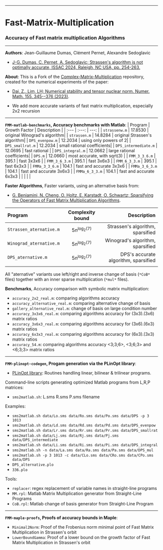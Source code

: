 --------------------------------------------------------------------------------
# Fast-Matrix-Multiplication
### Accuracy of Fast matrix multiplication Algorithms
--------------------------------------------------------------------------------

**Authors**:  Jean-Guillaume Dumas, Clément Pernet, Alexandre Sedoglavic
- [ J-G. Dumas, C. Pernet, A. Sedoglavic; Strassen's algorithm is not optimally accurate, ISSAC 2024, Raleigh, NC USA, pp. 254-263.](https://hal.science/hal-04441653)


**About**:
This is a Fork of the
[Complex-Matrix-Multiplication](https://github.com/zhen06/Complex-Matrix-Multiplication) repository,
created for the numerical experiments of the paper:
- [Dai, Z., Lim, LH; Numerical stability and tensor nuclear norm. Numer. Math. 155, 345--376 (2023)](https://link.springer.com/article/10.1007/s00211-023-01377-5).

- We add more accurate variants of fast matrix multiplication, especially 2x2 recursion



--------------------------------------------------------------------------------
**`FMM-matlab-benchmarks`, Accuracy benchmarks with Matlab**:
| Program | Growth Factor | Description |
| :---    |     :---:     |        ---: |
| `strassenw.m` 	| 17.8530 | original Winograd's algorithm|
| `strassen.m` 		| 14.8284 | original Strassen's algorithm|
| `DPS_evenpow.m` 	| 12.2034 | using only powers of 2|
| `DPS_smallrat.m` 	| 12.2034 | small rational coefficients|
| `DPS_intermediate.m` 	| 12.0695 | fast rational |
| `DPS_integral.m` 	| 12.0662 | large rational coefficients|
| `DPS.m` 		| 12.0660 | most accurate, with sqrt(3) |
| `FMM_3_3_6.m`		| 395.1 | fast 3x3x6 |
| `FMM_3_6_3.m`		| 395.1 | fast 3x6x3 |
| `FMM_6_3_3.m`		| 395.1 | fast 6x3x3 |
| `FMMa_3_3_6.m`	| 104.1 | fast and accurate 3x3x6 |
| `FMMa_3_6_3.m`	| 104.1 | fast and accurate 3x6x3 |
| `FMMa_6_3_3.m`	| 104.1 | fast and accurate 6x3x3 |
|  |  |  |



**Faster Algorithms**,
Faster variants, using an alternative basis from:
- [G. Beniamini, N. Cheng, O. Holtz, E. Karstadt, O. Schwartz; Sparsifying the Operators of Fast Matrix Multiplication Algorithms](https://arxiv.org/abs/2008.03759).

| Program | Complexity bound | Description |
| :---    |     :---:     |        ---: |
| `Strassen_aternative.m` | $5n^{\log_2(7)}$ | Strassen's algorithm, sparsified |
| `Winograd_aternative.m` | $5n^{\log_2(7)}$ | Winograd's algorithm, sparsified |
| `DPS_aternative.m` | $5n^{\log_2(7)}$ | DPS's accurate algorithm, sparsified |
|  |  |  |

All "aternative" variants use left/right and inverse change of basis (`*CoB*` files) together with an inner sparse multiplication (`*mul*` files).

**Benchmarks**,
Accuracy comparison with symbolic matrix multiplication:
- `accuracy_2x2_real.m`: comparing algorithms accuracy
- `accuracy_alternative_real.m`: comparing alternative change of basis
- `gallery_alternative_real.m`: change of basis on large condition number
- `accuracy_3x3x6_real.m`: comparing algorithms accuracy for (3x3).(3x6) matrix ratios
- `accuracy_3x6x3_real.m`: comparing algorithms accuracy for (3x6).(6x3) matrix ratios
- `accuracy_6x3x3_real.m`: comparing algorithms accuracy for (6x3).(3x3) matrix ratios
- `accuracy_54.m`: comparing algorithms accuracy <3;3;6>, <3;6;3> and <6;3;3> matrix ratios



--------------------------------------------------------------------------------
**`FMM-plinopt-codegen`, Progam generation via the PLinOpt library**:

- [PLinOpt library](https://github.com/jgdumas/plinopt): Routines handling linear, bilinear & trilinear programs.

Command-line scripts generating optimized Matlab programs from L,R,P matrices:
- `sms2matlab.sh`: L.sms R.sms P.sms filename


Examples:
- `sms2matlab.sh data/Lo.sms data/Ro.sms data/Po.sms data/DPS -p 3 1013`
- `sms2matlab.sh data/Ld.sms data/Rd.sms data/Pd.sms data/DPS_evenpow`
- `sms2matlab.sh data/Lr.sms data/Rr.sms data/Pr.sms data/DPS_smallrat`
- `sms2matlab.sh data/Lj.sms data/Rj.sms data/Pj.sms data/DPS_intermediate`
- `sms2matlab.sh data/Li.sms data/Ri.sms data/Pi.sms data/DPS_integral`
- `sms2matlab.sh -n data/La.sms data/Ra.sms data/Pa.sms data/DPS_mul`
- `sms2matlab.sh -p 3 1013 -c data/CLo.sms data/CRo.sms data/CPo.sms data/DPS`
- `DPS_alternative.plo`
- `336.plo`

Tools:
- `replacer`: regex replacement of variable names in straight-line programs
- `MM.rpl`: Matlab Matrix Multiplication generator from Straight-Line Programs
- `CoB.rpl`: Matlab change of basis generator from Straight-Line Program

--------------------------------------------------------------------------------
**`FMM-maple-proofs`, Proofs of accuracy bounds in Maple**:

- `Minimal2Norm`: Proof of the Frobenius norm minimal point of Fast Matrix Multiplication in Strassen's orbit
- `LowerBoundGamma`: Proof of a lower bound on the growth factor of Fast Matrix Multiplication in Strassen's orbit
